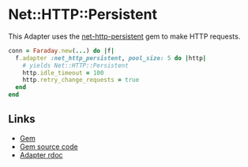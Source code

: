 # Net::HTTP::Persistent

This Adapter uses the [net-http-persistent][gem] gem to make HTTP requests.

```ruby
conn = Faraday.new(...) do |f|
  f.adapter :net_http_persistent, pool_size: 5 do |http|
    # yields Net::HTTP::Persistent
    http.idle_timeout = 100
    http.retry_change_requests = true
  end
end
```

## Links

* [Gem][gem]
* [Gem source code][src]
* [Adapter rdoc][rdoc]

[gem]: https://rubygems.org/gems/net-http-persistent/versions/2.9.4
[src]: https://github.com/drbrain/net-http-persistent
[rdoc]: https://www.rubydoc.info/gems/faraday/Faraday/Adapter/NetHttpPersistent
